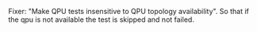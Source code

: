 Fixer: "Make QPU tests insensitive to QPU topology availability". So that if the qpu is not available the test is skipped and not failed.